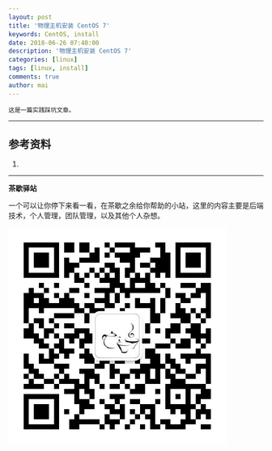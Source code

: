 ```yaml
---
layout: post
title: '物理主机安装 CentOS 7'
keywords: CentOS, install
date: 2018-06-26 07:40:00
description: '物理主机安装 CentOS 7'
categories: [linux]
tags: [linux, install]
comments: true
author: mai
---
```


    这是一篇实践踩坑文章。

----

## 参考资料

1. 

----

**茶歇驿站**

一个可以让你停下来看一看，在茶歇之余给你帮助的小站，这里的内容主要是后端技术，个人管理，团队管理，以及其他个人杂想。

![茶歇驿站二维码](https://raw.githubusercontent.com/yangwenmai/maiyang.me/master/blog/tech_tea.jpg)
